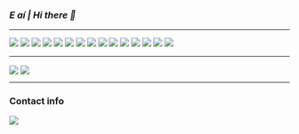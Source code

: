 <!DOCTYPE html>
<html>
    <head>
        <link rel="stylesheet" href="https://cdnjs.cloudflare.com/ajax/libs/font-awesome/4.7.0/css/font-awesome.min.css">
    </head>
    <body>
        <h3><b><i>E aí | Hi there 👋</i></b></h3>
        <hr>
        <div class="row">
            <img src="https://img.shields.io/badge/C++-informational?style=for-the-badge&logo=cplusplus&logoColor=white&color=00599C">
            <img src="https://img.shields.io/badge/CSharp-informational?style=for-the-badge&logo=csharp&logoColor=white&color=512BD4">
            <img src="https://img.shields.io/badge/Unity-informational?style=for-the-badge&logo=unity&logoColor=white&color=000000">
            <img src="https://img.shields.io/badge/C-informational?style=for-the-badge&logo=C&logoColor=white&color=A8B9CC">
            <img src="https://img.shields.io/badge/Python-informational?style=for-the-badge&logo=python&logoColor=white&color=3776AB">
            <img src="https://img.shields.io/badge/Git-informational?style=for-the-badge&logo=Git&logoColor=white&color=F05032">
            <img src="https://img.shields.io/badge/Haskell-informational?style=for-the-badge&logo=haskell&logoColor=white&color=5D4F85">
            <img src="https://img.shields.io/badge/Lisp-informational?style=for-the-badge&logo=lisp&logoColor=white&color=FFFFFF">
            <img src="https://img.shields.io/badge/Prolog-informational?style=for-the-badge&logo=prolog&logoColor=white&color=ee2023">
            <img src="https://img.shields.io/badge/HTML-informational?style=for-the-badge&logo=html5&logoColor=white&color=E34F26">
            <img src="https://img.shields.io/badge/Bash-informational?style=for-the-badge&logo=gnu-bash&logoColor=white&color=4EAA25">
            <img src="https://img.shields.io/badge/SQLite-informational?style=for-the-badge&logo=sqlite&logoColor=white&color=003B57">
            <img src="https://img.shields.io/badge/Cypress-informational?style=for-the-badge&logo=cypress&logoColor=white&color=17202C">
            <img src="https://img.shields.io/badge/Java-informational?style=for-the-badge&logo=java&logoColor=white&color=ec2023">
            <img src="https://img.shields.io/badge/PostgreSQL-informational?style=for-the-badge&logo=postgresql&logoColor=white&color=4169E1">
<!--             <img src="https://img.shields.io/badge/Docker-informational?style=for-the-badge&logo=Docker&logoColor=white&color=2496ED"> -->
<!--             <img src="https://img.shields.io/badge/Unreal-informational?style=for-the-badge&logo=unrealengine&logoColor=white&color=0E1128"> -->
<!--             <img src="https://img.shields.io/badge/Rust-informational?style=for-the-badge&logo=rust&logoColor=white&color=000000"> -->
<!--             <img src="https://img.shields.io/badge/Javascript-informational?style=for-the-badge&logo=javascript&logoColor=white&color=F7DF1E"> -->
<!--             <img src="https://img.shields.io/badge/OpenGL-informational?style=for-the-badge&logo=opengl&logoColor=white&color=5586A4"> -->
<!--             <img src="https://img.shields.io/badge/Spring-informational?style=for-the-badge&logo=spring&logoColor=white&color=6DB33F"> -->
<!--             <img src="https://img.shields.io/badge/Typescript-informational?style=for-the-badge&logo=typescript&logoColor=white&color=3178C6"> -->
<!--             <img src="https://img.shields.io/badge/React-informational?style=for-the-badge&logo=react&logoColor=white&color=61DAFB"> -->
<!--             <img src="https://img.shields.io/badge/Css-informational?style=for-the-badge&logo=css3&logoColor=white&color=1572B6"> -->
<!--             <img src="https://img.shields.io/badge/Angular-informational?style=for-the-badge&logo=angular&logoColor=white&color=DD0031"> -->
<!--             <img src="https://img.shields.io/badge/Solidity-informational?style=for-the-badge&logo=solidity&logoColor=white&color=363636"> -->
<!--             <img src="https://img.shields.io/badge/Kotlin-informational?style=for-the-badge&logo=kotlin&logoColor=white&color=7F52FF"> -->
        </div>
        <hr>
        <div class="row">
            <img align="center" src="https://github-readme-stats.vercel.app/api/top-langs/?username=ErFer7&theme=tokyonight&layout=donut-vertical&langs_count=10&count_private=true&hide_border=true"/>
            <img align="center" src="https://github-readme-stats.vercel.app/api/?username=ErFer7&theme=tokyonight&show_icons=true&count_private=true&include_all_commits=true&hide_border=true&show=reviews,discussions_started,discussions_answered,prs_merged,prs_merged_percentage"/>
        </div>
        <hr>
        <h3><b>Contact info</b></h3>
        <div>
            <a href = "mailto:ericfernandes7@gmail.com">
                <img src="https://img.shields.io/badge/-Gmail-%23333?style=for-the-badge&logo=gmail&logoColor=white" target="_blank">
            </a>
            <!--
            <a href="https://www.linkedin.com/in/eric-fernandes7/" target="_blank"><img src="https://img.shields.io/badge/-LinkedIn-%230077B5?style=for-the-badge&logo=linkedin&logoColor=white" target="_blank"></a>
            -->
        </div>
    </body>
</html>
